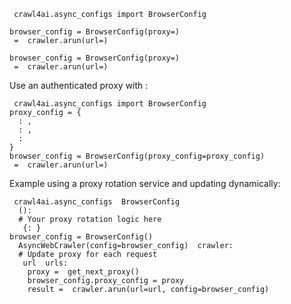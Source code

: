 ```
 crawl4ai.async_configs import BrowserConfig

browser_config = BrowserConfig(proxy=)
 =  crawler.arun(url=)

browser_config = BrowserConfig(proxy=)
 =  crawler.arun(url=)

```

Use an authenticated proxy with :
```
 crawl4ai.async_configs import BrowserConfig
proxy_config = {
  : ,
  : ,
  : 
}
browser_config = BrowserConfig(proxy_config=proxy_config)
 =  crawler.arun(url=)

```

Example using a proxy rotation service and updating dynamically:
```
 crawl4ai.async_configs  BrowserConfig
  ():
  # Your proxy rotation logic here
   {: }
browser_config = BrowserConfig()
  AsyncWebCrawler(config=browser_config)  crawler:
  # Update proxy for each request
   url  urls:
    proxy =  get_next_proxy()
    browser_config.proxy_config = proxy
    result =  crawler.arun(url=url, config=browser_config)

```

